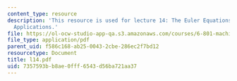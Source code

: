 ```yaml
---
content_type: resource
description: 'This resource is used for lecture 14: The Euler Equations and their
  Applications.'
file: https://ol-ocw-studio-app-qa.s3.amazonaws.com/courses/6-801-machine-vision-fall-2004/7357593bb8ae0fff6543d56ba721aa37_l14.pdf
file_type: application/pdf
parent_uid: f586c168-ab25-0043-2cbe-286ec2f7bd12
resourcetype: Document
title: l14.pdf
uid: 7357593b-b8ae-0fff-6543-d56ba721aa37
---
```

